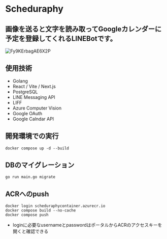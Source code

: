 # Scheduraphy
## 画像を送ると文字を読み取ってGoogleカレンダーに予定を登録してくれるLINEBotです。
![Fy9KErbagAE6X2P](https://github.com/claustra01/scheduraphy/assets/108509532/ce6ff638-caa5-4a11-a65c-a2c6c162c0a8)

## 使用技術
- Golang
- React / Vite / Next.js
- PostgreSQL
- LINE Messaging API
- LIFF
- Azure Computer Vision
- Google OAuth
- Google Calndar API

## 開発環境での実行
```shell
docker compose up -d --build
```

## DBのマイグレーション
```shell
go run main.go migrate
```

## ACRへのpush
```shell
docker login scheduraphycontainer.azurecr.io
docker compose build --no-cache
docker compose push
```
- loginに必要なusernameとpasswordはポータルからACRのアクセスキーを開くと確認できる

